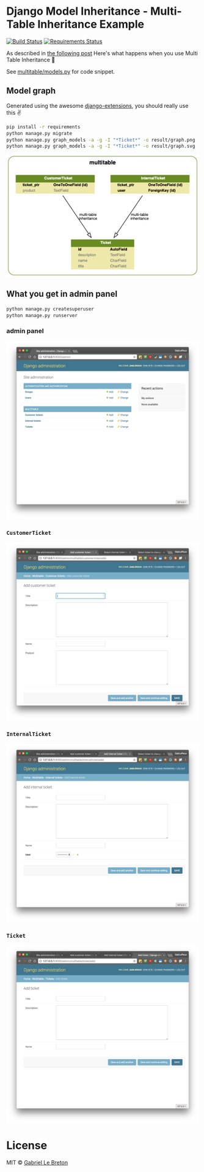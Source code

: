 # Django Model Inheritance - Multi-Table Inheritance Example

[![Build Status](https://travis-ci.com/gableroux/django-multitable-inheritance.svg?branch=master)](https://travis-ci.com/GabLeRoux/django-multitable-inheritance)
[![Requirements Status](https://requires.io/github/GabLeRoux/django-multitable-inheritance/requirements.svg?branch=master)](https://requires.io/github/GabLeRoux/django-multitable-inheritance/requirements/?branch=master)

As described in [the following post](https://godjango.com/blog/django-abstract-base-class-multi-table-inheritance/) Here's what happens when you use Multi Table Inheritance :rocket:

See [multitable/models.py](models.py) for code snippet.

## Model graph

Generated using the awesome [django-extensions](https://github.com/django-extensions/django-extensions), you should really use this :v:

```bash
pip install -r requirements
python manage.py migrate
python manage.py graph_models -a -g -I "*Ticket*" -o result/graph.png
python manage.py graph_models -a -g -I "*Ticket*" -o result/graph.svg
```

![model graph](result/graph.png)

## What you get in admin panel

```bash
python manage.py createsuperuser
python manage.py runserver
```
### admin panel

![admin](result/admin.png)

### `CustomerTicket`

![CustomerTicket](result/CustomerTicket.png)

### `InternalTicket`

![InternalTicket](result/InternalTicket.png)

### `Ticket`

![Ticket](result/Ticket.png)

# License

MIT © [Gabriel Le Breton](https://gableroux.com)
